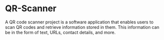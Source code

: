 # QR-Scanner
A QR code scanner project is a software application that enables users to scan QR codes and retrieve information stored in them. This information can be in the form of text, URLs, contact details, and more.
